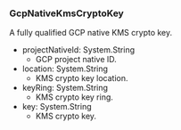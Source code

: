 ### GcpNativeKmsCryptoKey
A fully qualified GCP native KMS crypto key.

- projectNativeId: System.String
  - GCP project native ID.
- location: System.String
  - KMS crypto key location.
- keyRing: System.String
  - KMS crypto key ring.
- key: System.String
  - KMS crypto key.
